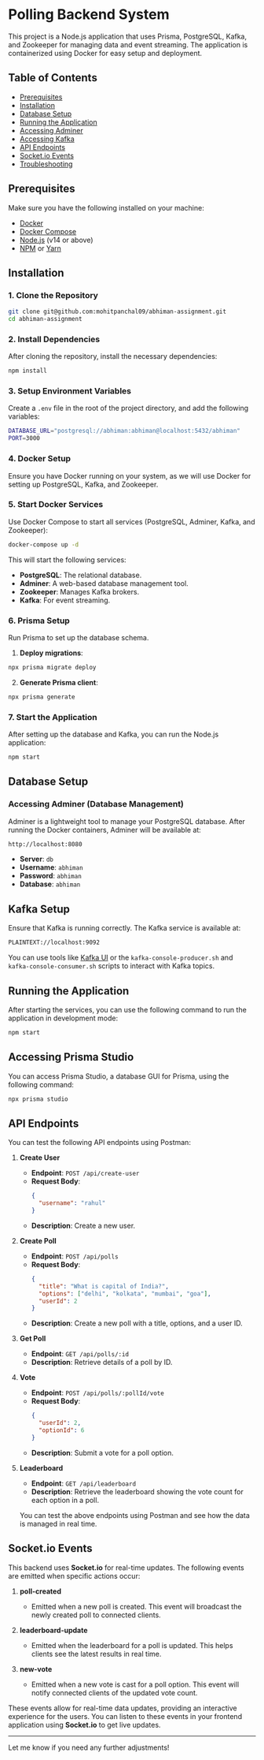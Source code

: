 # Polling Backend System

This project is a Node.js application that uses Prisma, PostgreSQL, Kafka, and Zookeeper for managing data and event streaming. The application is containerized using Docker for easy setup and deployment.

## Table of Contents

- [Prerequisites](#prerequisites)
- [Installation](#installation)
- [Database Setup](#database-setup)
- [Running the Application](#running-the-application)
- [Accessing Adminer](#accessing-adminer)
- [Accessing Kafka](#accessing-kafka)
- [API Endpoints](#api-endpoints)
- [Socket.io Events](#socketio-events)
- [Troubleshooting](#troubleshooting)

## Prerequisites

Make sure you have the following installed on your machine:

- [Docker](https://www.docker.com/products/docker-desktop)
- [Docker Compose](https://docs.docker.com/compose/install/)
- [Node.js](https://nodejs.org/) (v14 or above)
- [NPM](https://www.npmjs.com/) or [Yarn](https://yarnpkg.com/)

## Installation

### 1. Clone the Repository

```bash
git clone git@github.com:mohitpanchal09/abhiman-assignment.git
cd abhiman-assignment
```

### 2. Install Dependencies

After cloning the repository, install the necessary dependencies:

```bash
npm install
```

### 3. Setup Environment Variables

Create a `.env` file in the root of the project directory, and add the following variables:

```bash
DATABASE_URL="postgresql://abhiman:abhiman@localhost:5432/abhiman"
PORT=3000
```

### 4. Docker Setup

Ensure you have Docker running on your system, as we will use Docker for setting up PostgreSQL, Kafka, and Zookeeper.

### 5. Start Docker Services

Use Docker Compose to start all services (PostgreSQL, Adminer, Kafka, and Zookeeper):

```bash
docker-compose up -d
```

This will start the following services:

- **PostgreSQL**: The relational database.
- **Adminer**: A web-based database management tool.
- **Zookeeper**: Manages Kafka brokers.
- **Kafka**: For event streaming.

### 6. Prisma Setup

Run Prisma to set up the database schema.

1. **Deploy migrations**:

```bash
npx prisma migrate deploy
```

2. **Generate Prisma client**:

```bash
npx prisma generate
```

### 7. Start the Application

After setting up the database and Kafka, you can run the Node.js application:

```bash
npm start
```

## Database Setup

### Accessing Adminer (Database Management)

Adminer is a lightweight tool to manage your PostgreSQL database. After running the Docker containers, Adminer will be available at:

```bash
http://localhost:8080
```

- **Server**: `db`
- **Username**: `abhiman`
- **Password**: `abhiman`
- **Database**: `abhiman`

## Kafka Setup

Ensure that Kafka is running correctly. The Kafka service is available at:

```bash
PLAINTEXT://localhost:9092
```

You can use tools like [Kafka UI](https://github.com/provectus/kafka-ui) or the `kafka-console-producer.sh` and `kafka-console-consumer.sh` scripts to interact with Kafka topics.

## Running the Application

After starting the services, you can use the following command to run the application in development mode:


```bash
npm start
```

## Accessing Prisma Studio

You can access Prisma Studio, a database GUI for Prisma, using the following command:

```bash
npx prisma studio
```

## API Endpoints

You can test the following API endpoints using Postman:

1. **Create User**
   - **Endpoint**: `POST /api/create-user`
   - **Request Body**:
     ```json
     {
       "username": "rahul"
     }
     ```
   - **Description**: Create a new user.

2. **Create Poll**
   - **Endpoint**: `POST /api/polls`
   - **Request Body**:
     ```json
     {
       "title": "What is capital of India?",
       "options": ["delhi", "kolkata", "mumbai", "goa"],
       "userId": 2
     }
     ```
   - **Description**: Create a new poll with a title, options, and a user ID.

3. **Get Poll**
   - **Endpoint**: `GET /api/polls/:id`
   - **Description**: Retrieve details of a poll by ID.

4. **Vote**
   - **Endpoint**: `POST /api/polls/:pollId/vote`
   - **Request Body**:
     ```json
     {
       "userId": 2,
       "optionId": 6
     }
     ```
   - **Description**: Submit a vote for a poll option.

5. **Leaderboard**
   - **Endpoint**: `GET /api/leaderboard`
   - **Description**: Retrieve the leaderboard showing the vote count for each option in a poll.

   You can test the above endpoints using Postman and see how the data is managed in real time.

## Socket.io Events

This backend uses **Socket.io** for real-time updates. The following events are emitted when specific actions occur:

1. **poll-created**
   - Emitted when a new poll is created. This event will broadcast the newly created poll to connected clients.

2. **leaderboard-update**
   - Emitted when the leaderboard for a poll is updated. This helps clients see the latest results in real time.

3. **new-vote**
   - Emitted when a new vote is cast for a poll option. This event will notify connected clients of the updated vote count.

These events allow for real-time data updates, providing an interactive experience for the users. You can listen to these events in your frontend application using **Socket.io** to get live updates.

---

Let me know if you need any further adjustments!
